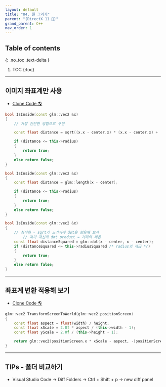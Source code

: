 ```yaml
---
layout: default
title: "04. 원 그리기"
parent: "(DirectX 11 🎡)"
grand_parent: C++
nav_order: 1
---
```


## Table of contents
{: .no_toc .text-delta }

1. TOC
{:toc}

---

## 이미지 좌표계만 사용

* [Clone Code 🌎](https://github.com/EasyCoding-7/Dx11ExampleWithImgui/tree/7/05)

```cpp
bool IsInside(const glm::vec2 &x)
{
    // 가장 간단한 방법으로 구현

    const float distance = sqrt((x.x - center.x) * (x.x - center.x) + (x.y - center.y) * (x.y - center.y));

    if (distance <= this->radius)
    {
        return true;
    }
    else return false;
}
```

```cpp
bool IsInside(const glm::vec2 &x)
{
    const float distance = glm::length(x - center);

    if (distance <= this->radius)
    {
        return true;
    }
    else return false;
}
```

```cpp
bool IsInside(const glm::vec2 &x)
{
    // 최적화 - sqrt가 느리기에 dot을 활용해 보자
        // 자기 자신의 dot product = 거리의 제곱
    const float distanceSquared = glm::dot(x - center, x - center);
    if (distanceSquared <= this->radiusSquared /* radius의 제곱 */)
    {
        return true;
    }
    else return false;
}
```

---

## 좌표계 변환 적용해 보기

* [Clone Code 🌎](https://github.com/EasyCoding-7/Dx11ExampleWithImgui/tree/8/06)

```cpp
glm::vec2 TransformScreenToWorld(glm::vec2 positionScreen)
{
    const float aspect = float(width) / height;
    const float xScale = 2.0f * aspect / (this->width - 1);
    const float yScale = 2.0f / (this->height - 1);

    return glm::vec2(positionScreen.x * xScale - aspect, -(positionScreen.y * yScale - 1.0f));
}
```

---

## TIPs - 폴더 비교하기

* Visual Studio Code -> Diff Folders -> Ctrl + Shift + p -> new diff panel